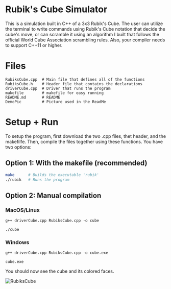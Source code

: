 # Rubik's Cube Simulator

This is a simulation built in C++ of a 3x3 Rubik's Cube. The user can utilize the terminal to write commands using Rubik's Cube notation that  decide the cube's move, or can scramble it using an algorithm I built that follows the official World Cube Association scrambling rules. Also, your compiler needs to support C++11 or higher.

# Files
```
RubiksCube.cpp  # Main file that defines all of the functions
RubiksCube.h    # Header file that contains the declarations
driverCube.cpp  # Driver that runs the program
makefile        # makefile for easy running
README.md       # README
DemoPic         # Picture used in the ReadMe
```
# Setup + Run

To setup the program, first download the two .cpp files, thet header, and the makefilfe. Then, compile the files together using these functions. You have two options:

## Option 1: With the makefile (recommended)

```bash
make      # Builds the executable 'rubik'
./rubik   # Runs the program
```
## Option 2: Manual compilation

### MacOS/Linux 
```
g++ driverCube.cpp RubiksCube.cpp -o cube
```
```
./cube
```

### Windows
```
g++ driverCube.cpp RubiksCube.cpp -o cube.exe
```
```
cube.exe
```

You should now see the cube and its colored faces.

![RubiksCube](DemoPic)


